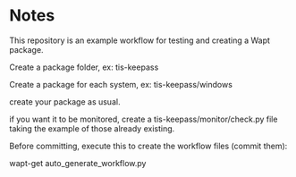# Notes

This repository is an example workflow for testing and creating a Wapt package.

Create a package folder, ex:  tis-keepass

Create a package for each system, ex: tis-keepass/windows

create your package as usual.

if you want it to be monitored, create a tis-keepass/monitor/check.py file taking the example of those already existing.

Before committing, execute this to create the workflow files (commit them):

wapt-get auto_generate_workflow.py

